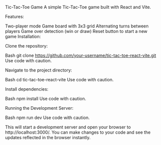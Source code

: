 Tic-Tac-Toe Game
A simple Tic-Tac-Toe game built with React and Vite.

Features:

Two-player mode
Game board with 3x3 grid
Alternating turns between players
Game over detection (win or draw)
Reset button to start a new game
Installation:

Clone the repository:

Bash
git clone https://github.com/your-username/tic-tac-toe-react-vite.git
Use code with caution.

Navigate to the project directory:

Bash
cd tic-tac-toe-react-vite
Use code with caution.

Install dependencies:

Bash
npm install
Use code with caution.

Running the Development Server:

Bash
npm run dev
Use code with caution.

This will start a development server and open your browser to http://localhost:3000/. You can make changes to your code and see the updates reflected in the browser instantly.
